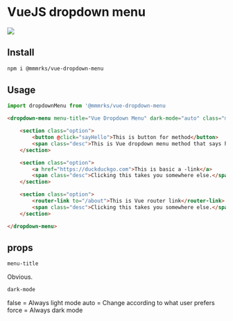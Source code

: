 # VueJS dropdown menu
![](https://res.cloudinary.com/practicaldev/image/fetch/s--h3PnY8eM--/c_imagga_scale,f_auto,fl_progressive,h_420,q_66,w_1000/https://dev-to-uploads.s3.amazonaws.com/i/1mh3u6ifsn672u92pn73.gif)

## Install
```bash
npm i @mmmrks/vue-dropdown-menu
```

## Usage

```javascript
import dropdownMenu from '@mmmrks/vue-dropdown-menu
```
```html
<dropdown-menu menu-title="Vue Dropdown Menu" dark-mode="auto" class="menu">

	<section class="option">
		<button @click="sayHello">This is button for method</button>
        <span class="desc">This is Vue dropdown menu method that says hello for you.</span>
	</section>

	<section class="option">
		<a href="https://duckduckgo.com">This is basic a -link</a>
        <span class="desc">Clicking this takes you somewhere else.</span>
	</section>

	<section class="option">
		<router-link to="/about">This is Vue router link</router-link>
        <span class="desc">Clicking this takes you somewhere else.</span>
	</section>

</dropdown-menu>
```
## props
```html
menu-title
```
Obvious.

```html
dark-mode
```
false = Always light mode
auto = Change according to what user prefers
force = Always dark mode
